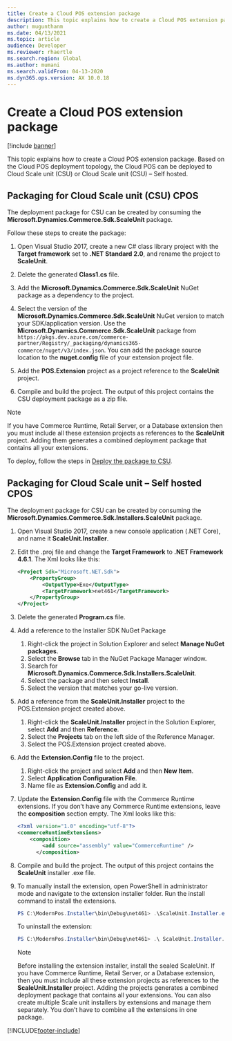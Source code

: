 ```yaml
---
title: Create a Cloud POS extension package 
description: This topic explains how to create a Cloud POS extension package.
author: mugunthanm
ms.date: 04/13/2021
ms.topic: article
audience: Developer
ms.reviewer: rhaertle
ms.search.region: Global
ms.author: mumani
ms.search.validFrom: 04-13-2020
ms.dyn365.ops.version: AX 10.0.18
---
```


# Create a Cloud POS extension package

[!include [banner](../../../includes/banner.md)]

This topic explains how to create a Cloud POS extension package. Based on the Cloud POS deployment topology, the Cloud POS can be deployed to Cloud Scale unit (CSU) or Cloud Scale unit (CSU) – Self hosted.

## Packaging for Cloud Scale unit (CSU) CPOS

The deployment package for CSU can be created by consuming the **Microsoft.Dynamics.Commerce.Sdk.ScaleUnit** package.

Follow these steps to create the package:

1. Open Visual Studio 2017, create a new C\# class library project with the **Target framework** set to **.NET Standard 2.0**, and rename the project to **ScaleUnit**.

2. Delete the generated **Class1.cs** file.

3. Add the **Microsoft.Dynamics.Commerce.Sdk.ScaleUnit** NuGet package as a dependency to the project.

4. Select the version of the **Microsoft.Dynamics.Commerce.Sdk.ScaleUnit** NuGet version to match your SDK/application version. Use the **Microsoft.Dynamics.Commerce.Sdk.ScaleUnit** package from `https://pkgs.dev.azure.com/commerce-partner/Registry/_packaging/dynamics365-commerce/nuget/v3/index.json`. You can add the package source location to the **nuget.config** file of your extension project file.

5. Add the **POS.Extension** project as a project reference to the **ScaleUnit** project.

6. Compile and build the project. The output of this project contains the CSU deployment package as a zip file.

> [!NOTE]
> If you have Commerce Runtime, Retail Server, or a Database extension then you must include all these extension projects as references to the **ScaleUnit** project. Adding them generates a combined deployment package that contains all your extensions.

To deploy, follow the steps in [Deploy the package to CSU](../retail-sdk/retail-sdk-packaging.md#deploy-the-package-to-csu).

## Packaging for Cloud Scale unit – Self hosted CPOS

The deployment package for CSU can be created by consuming the **Microsoft.Dynamics.Commerce.Sdk.Installers.ScaleUnit** package.

1. Open Visual Studio 2017, create a new console application (.NET Core), and name it **ScaleUnit.Installer**.

2. Edit the .proj file and change the **Target Framework** to **.NET Framework 4.6.1**. The Xml looks like this:

    ```xml
    <Project Sdk="Microsoft.NET.Sdk">
        <PropertyGroup>
            <OutputType>Exe</OutputType>
            <TargetFramework>net461</TargetFramework>
        </PropertyGroup>
    </Project>
    ```

3. Delete the generated **Program.cs** file.

4. Add a reference to the Installer SDK NuGet Package

    1. Right-click the project in Solution Explorer and select **Manage NuGet packages**.
    2. Select the **Browse** tab in the NuGet Package Manager window.
    3. Search for **Microsoft.Dynamics.Commerce.Sdk.Installers.ScaleUnit**.
    4. Select the package and then select **Install**.
    5. Select the version that matches your go-live version.

5. Add a reference from the **ScaleUnit.Installer** project to the POS.Extension project created above.

    1. Right-click the **ScaleUnit.Installer** project in the Solution Explorer, select **Add** and then **Reference**.
    2. Select the **Projects** tab on the left side of the Reference Manager.
    3. Select the POS.Extension project created above.

6. Add the **Extension.Config** file to the project.

    1. Right-click the project and select **Add** and then **New Item**.
    2. Select **Application Configuration File**.
    3. Name file as **Extension.Config** and add it.

7. Update the **Extension.Config** file with the Commerce Runtime extensions. If you don’t have any Commerce Runtime extensions, leave the **composition** section empty. The Xml looks like this:

    ```xml
    <?xml version="1.0" encoding="utf-8"?>
    <commerceRuntimeExtensions>
        <composition>
            <add source="assembly" value="CommerceRuntime" />
          </composition>
    ```

8. Compile and build the project. The output of this project contains the **ScaleUnit** installer .exe file.

9. To manually install the extension, open PowerShell in administrator mode and navigate to the extension installer folder. Run the install command to install the extensions.

    ```powershell
    PS C:\ModernPos.Installer\bin\Debug\net461> .\ScaleUnit.Installer.exe install    
    ```

    To uninstall the extension:

    ```powershell
    PS C:\ModernPos.Installer\bin\Debug\net461> .\ ScaleUnit.Installer.exe 
    ```

    > [!NOTE]
    > Before installing the extension installer, install the sealed ScaleUnit. If you have Commerce Runtime, Retail Server, or a Database extension, then you must include all these extension projects as references to the **ScaleUnit.Installer** project. Adding the projects generates a combined deployment package that contains all your extensions.
    > You can also create multiple Scale unit installers by extensions and manage them separately. You don’t have to combine all the extensions in one package.

[!INCLUDE[footer-include](../../../includes/footer-banner.md)]

